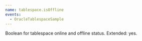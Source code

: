 ```yaml
---
name: tablespace.isOffline
events:
  - OracleTablespaceSample
---
```


Boolean for tablespace online and offline status. Extended: yes.